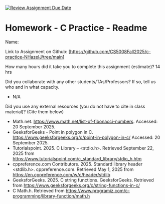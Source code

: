 [![Review Assignment Due Date](https://classroom.github.com/assets/deadline-readme-button-22041afd0340ce965d47ae6ef1cefeee28c7c493a6346c4f15d667ab976d596c.svg)](https://classroom.github.com/a/CbzfTysD)
# Homework - C Practice - Readme

Name:

Link to Assignment on Github: [https://github.com/CS5008Fall2025/c-practice-NHazelJ/tree/main]

How many hours did it take you to complete this assignment (estimate)? 14 hrs

Did you collaborate with any other students/TAs/Professors? If so, tell us who and in what capacity.  
- N/A

Did you use any external resources (you do not have to cite in class material)? (Cite them below)  
- Math.net. https://www.math.net/list-of-fibonacci-numbers. Accessed: 20 September 2025. 
- GeeksforGeeks - Point in polygon in C. https://www.geeksforgeeks.org/c/point-in-polygon-in-c/ Accessed: 20 September 2025.
- Tutorialspoint. 2025. C Library – <stdio.h>. Retrieved September 22, 2025 from https://www.tutorialspoint.com/c_standard_library/stdio_h.htm
- cppreference.com Contributors. 2025. Standard library header <stdlib.h>. cppreference.com. Retrieved May 1, 2025 from https://en.cppreference.com/w/c/header/stdlib
- GeeksforGeeks. 2025. C string functions. GeeksforGeeks. Retrieved from https://www.geeksforgeeks.org/c/string-functions-in-c/
- C Math.h. Retrieved from https://www.programiz.com/c-programming/library-function/math.h
